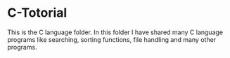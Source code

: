 # C-Totorial
This is the C language folder. In this folder I have shared many C language programs like searching, sorting functions, file handling and many other programs.
